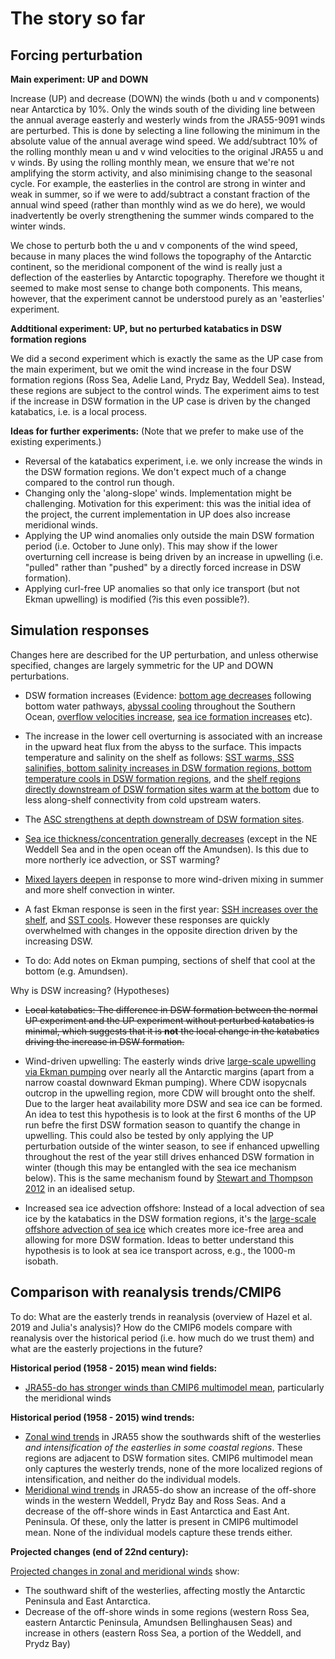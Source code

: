 # The story so far

## Forcing perturbation

**Main experiment: UP and DOWN**

Increase (UP) and decrease (DOWN) the winds (both u and v components) near Antarctica by 10%. Only the winds south of the dividing line between the annual average easterly and westerly winds from the JRA55-9091 winds are perturbed. This is done by selecting a line following the minimum in the absolute value of the annual average wind speed. We add/subtract 10% of the rolling monthly mean u and v wind velocities to the original JRA55 u and v winds. By using the rolling monthly mean, we ensure that we're not amplifying the storm activity, and also minimising change to the seasonal cycle. For example, the easterlies in the control are strong in winter and weak in summer, so if we were to add/subtract a constant fraction of the annual wind speed (rather than monthly wind as we do here), we would inadvertently be overly strengthening the summer winds compared to the winter winds.

We chose to perturb both the u and v components of the wind speed, because in many places the wind follows the topography of the Antarctic continent, so the meridional component of the wind is really just a deflection of the easterlies by Antarctic topography. Therefore we thought it seemed to make most sense to change both components. This means, however, that the experiment cannot be understood purely as an 'easterlies' experiment.

**Addtitional experiment: UP, but no perturbed katabatics in DSW formation regions**

We did a second experiment which is exactly the same as the UP case from the main experiment, but we omit the wind increase in the four DSW formation regions (Ross Sea, Adelie Land, Prydz Bay, Weddell Sea). Instead, these regions are subject to the control winds. The experiment aims to test if the increase in DSW formation in the UP case is driven by the changed katabatics, i.e. is a local process.

**Ideas for further experiments:** (Note that we prefer to make use of the existing experiments.)
  * Reversal of the katabatics experiment, i.e. we only increase the winds in the DSW formation regions. We don't expect much of a change compared to the control run though.
  * Changing only the 'along-slope' winds. Implementation might be challenging. Motivation for this experiment: this was the initial idea of the project, the current implementation in UP does also increase meridional winds.
  * Applying the UP wind anomalies only outside the main DSW formation period (i.e. October to June only). This may show if the lower overturning cell increase is being driven by an increase in upwelling (i.e. "pulled" rather than "pushed" by a directly forced increase in DSW formation).
  * Applying curl-free UP anomalies so that only ice transport (but not Ekman upwelling) is modified (?is this even possible?).

## Simulation responses

Changes here are described for the UP perturbation, and unless otherwise specified, changes are largely symmetric for the UP and DOWN perturbations.

  * DSW formation increases (Evidence: [bottom age decreases](https://github.com/adele157/easterlies-collaborative-project/issues/11#issuecomment-880288513) following bottom water pathways, [abyssal cooling](https://github.com/adele157/easterlies-collaborative-project/issues/4#issuecomment-875259285) throughout the Southern Ocean,  [overflow velocities increase](https://github.com/adele157/easterlies-collaborative-project/issues/7#issuecomment-876866344), [sea ice formation increases](https://github.com/adele157/easterlies-collaborative-project/issues/10#issuecomment-877990121) etc).
  
  * The increase in the lower cell overturning is associated with an increase in the upward heat flux from the abyss to the surface. This impacts temperature and salinity on the shelf as follows: [SST warms, SSS salinifies, bottom salinity increases in DSW formation regions, bottom temperature cools in DSW formation regions](https://github.com/adele157/easterlies-collaborative-project/issues/4#issuecomment-875259285), and the [shelf regions directly downstream of DSW formation sites warm at the bottom](https://github.com/adele157/easterlies-collaborative-project/issues/16#issuecomment-884591714) due to less along-shelf connectivity from cold upstream waters.
  
  * The [ASC strengthens at depth downstream of DSW formation sites](https://github.com/adele157/easterlies-collaborative-project/issues/7#issuecomment-876146351).
  
  * [Sea ice thickness/concentration generally decreases](https://github.com/adele157/easterlies-collaborative-project/issues/10#issuecomment-875248868) (except in the NE Weddell Sea and in the open ocean off the Amundsen). Is this due to more northerly ice advection, or SST warming?
  
  * [Mixed layers deepen](https://github.com/adele157/easterlies-collaborative-project/issues/14#issuecomment-877979016) in response to more wind-driven mixing in summer and more shelf convection in winter.
  
  * A fast Ekman response is seen in the first year: [SSH increases over the shelf](https://github.com/adele157/easterlies-collaborative-project/issues/23#issuecomment-893299741), and [SST cools](https://github.com/adele157/easterlies-collaborative-project/issues/4#issuecomment-880263337). However these responses are quickly overwhelmed with changes in the opposite direction driven by the increasing DSW.
  
  * To do: Add notes on Ekman pumping, sections of shelf that cool at the bottom (e.g. Amundsen).

Why is DSW increasing? (Hypotheses)

  * <del>Local katabatics: The difference in DSW formation between the normal UP experiment and the UP experiment without perturbed katabatics is minimal, which suggests that it is **not** the local change in the katabatics driving the increase in DSW formation. 

  * Wind-driven upwelling: The easterly winds drive [large-scale upwelling via Ekman pumping](https://github.com/adele157/easterlies-collaborative-project/issues/20) over nearly all the Antarctic margins (apart from a narrow coastal downward Ekman pumping). Where CDW isopycnals outcrop in the upwelling region, more CDW will brought onto the shelf. Due to the larger heat availability more DSW and sea ice can be formed. An idea to test this hypothesis is to look at the first 6 months of the UP run befre the first DSW formation season to quantify the change in upwelling. This could also be tested by only applying the UP perturbation outside of the winter season, to see if enhanced upwelling throughout the rest of the year still drives enhanced DSW formation in winter (though this may be entangled with the sea ice mechanism below). This is the same mechanism found by [Stewart and Thompson 2012](https://agupubs.onlinelibrary.wiley.com/doi/full/10.1029/2012GL053099) in an idealised setup.

  * Increased sea ice advection offshore: Instead of a local advection of sea ice by the katabatics in the DSW formation regions, it's the [large-scale offshore advection of sea ice](https://github.com/adele157/easterlies-collaborative-project/issues/10) which creates more ice-free area and allowing for more DSW formation. Ideas to better understand this hypothesis is to look at sea ice transport across, e.g., the 1000-m isobath.
 
 ## Comparison with reanalysis trends/CMIP6

To do: What are the easterly trends in reanalysis (overview of Hazel et al. 2019 and Julia's analysis)? How do the CMIP6 models compare with reanalysis over the historical period (i.e. how much do we trust them) and what are the easterly projections in the future?

**Historical period (1958 - 2015) mean wind fields:**
  * [JRA55-do has stronger winds than CMIP6 multimodel mean](https://github.com/adele157/easterlies-collaborative-project/issues/12#issuecomment-897213042), particularly the meridional winds 

**Historical period (1958 - 2015) wind trends:**
 *  [Zonal wind trends](https://github.com/adele157/easterlies-collaborative-project/issues/12#issuecomment-897213042) in JRA55 show the southwards shift of the westerlies *and intensification of the easterlies in some coastal regions*. These regions are adjacent to DSW formation sites. CMIP6 multimodel mean only captures the westerly trends, none of the more localized regions of intensification, and neither do the individual models.
 *  [Meridional wind trends](https://github.com/adele157/easterlies-collaborative-project/issues/12#issuecomment-897213042) in JRA55-do show an increase of the off-shore winds in the western Weddell, Prydz Bay and Ross Seas. And a decrease of the off-shore winds in East Antarctica and East Ant. Peninsula. Of these, only the latter is present in CMIP6 multimodel mean. None of the individual models capture these trends either.

**Projected changes (end of 22nd century):**

[Projected changes in zonal and meridional winds](https://github.com/adele157/easterlies-collaborative-project/issues/12#issuecomment-897282904) show:

  * The southward shift of the westerlies, affecting mostly the Antarctic Peninsula and East Antarctica.
  * Decrease of the off-shore winds in some regions (western Ross Sea, eastern Antarctic Peninsula, Amundsen Bellinghausen Seas) and increase in others (eastern Ross Sea, a portion of the Weddell, and Prydz Bay)
